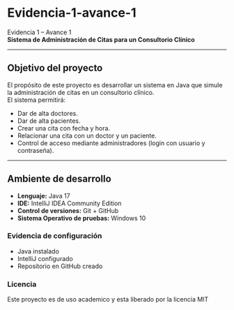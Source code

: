 # Evidencia-1-avance-1
Evidencia 1 – Avance 1  
**Sistema de Administración de Citas para un Consultorio Clínico**

---

##  Objetivo del proyecto
El propósito de este proyecto es desarrollar un sistema en Java que simule la administración de citas en un consultorio clínico.  
El sistema permitirá:  
- Dar de alta doctores.  
- Dar de alta pacientes.  
- Crear una cita con fecha y hora.  
- Relacionar una cita con un doctor y un paciente.  
- Control de acceso mediante administradores (login con usuario y contraseña).  

---

## Ambiente de desarrollo
- **Lenguaje:** Java 17   
- **IDE:** IntelliJ IDEA Community Edition  
- **Control de versiones:** Git + GitHub  
- **Sistema Operativo de pruebas:** Windows 10  

### Evidencia de configuración
- Java instalado   
- IntelliJ configurado  
- Repositorio en GitHub creado   

### Licencia
Este proyecto es de uso academico y esta liberado por la licencia MIT
